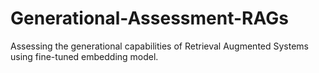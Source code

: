 # Generational-Assessment-RAGs
Assessing the generational capabilities of Retrieval Augmented Systems using fine-tuned embedding model.
